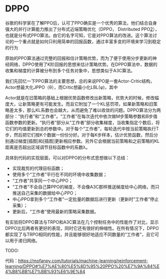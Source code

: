 

<!--
 * @version:
 * @Author:  StevenJokess（蔡舒起） https://github.com/StevenJokess
 * @Date: 2023-04-12 23:24:11
 * @LastEditors:  StevenJokess（蔡舒起） https://github.com/StevenJokess
 * @LastEditTime: 2023-05-27 20:33:48
 * @Description:
 * @Help me: make friends by a867907127@gmail.com and help me get some “foreign” things or service I need in life; 如有帮助，请赞助，失业3年了。![支付宝收款码](https://github.com/StevenJokess/d2rl/blob/master/img/%E6%94%B6.jpg)
 * @TODO::
 * @Reference:
-->
# DPPO

谷歌的科学家在了解PPO后，认可了PPO确实是一个优秀的算法，他们结合自身强大的并行计算能力推出了分布式近端策略优化（DPPO， Distributed PPO[2]），也就是分布式PPO算法。由它的名字可知，它是对PPO算法的改进。这个算法讨论的一个重点就是如何只利用简单的回报函数，通过丰富多变的环境来学习到稳定的行为

原始的PPO算法通过完整的回报和估计策略优势，而为了便于使用分步更新的神经网络，DPPO使用了K阶回报的思想来估计策略优势。在DPPO算法中，数据的收集和梯度的计算被分布到多个任务对象中，思想类似于A3C算法。

我们先回忆一下PPO算法的主要思想，总的来说PPO是一套Actor-Critic结构，Actor想最大化JPPO（θ），而Critic想最小化LBL(φ)，其中

Actor就是在旧策略的基础上根据优势函数修改出新策略，优势大的时候，修改幅度大，让新策略更有可能发生。而且它附加了一个KL惩罚项，如果新策略和旧策略差太多，那么KL系数也会越大，从而避免了难以收敛的问题。DPPO算法分为两部分：“执行者”和“工作者”。“工作者”在每次迭代中依次做M步策略参数和B步值函数参数的更新。“执行者”部分从“工作者”部分收集梯度，当收集指定个数后，将它们的均值更新到总的参数中。对于每个“工作者”，每轮迭代中按当前策略执行T步，然后把它们按K个数据一份份分好。对于每K步样本，估计优势函数，然后分别通过梯度[插图]和[插图]更新相应参数。另外它会根据当前策略和之前策略的KL距离是否超出区域调节目标函数中的系数λ。

具体到代码的实现层面，可以对DPPO的分布式思想做以下总结：

- 实现裁剪的代理目标函数；
- 使用多个“工作者”平行在不同的环境中收集数据；
- “工作者”共享同一个中心PPO；
- “工作者”不会自己算PPO的梯度，不会像A3C那样推送梯度给中心网络，而只推送自己采集的数据给中心PPO；
- 中心PPO拿到多个“工作者”一定批量的数据后进行更新（更新时“工作者”停止采集）；
- 更新后，“工作者”使用最新的策略采集数据。

有实验将DPPO算法与TRPO和A3C算法在几个控制任务中的性能作了对比，显示DPPO比后两者有更好的表现，同时它还有很好的伸缩性。在所有情况下，DPPO都实现了与TRPO相同的性能，并且能够很好地适应不同数量的“工作者”，且它可以用于递归网络。

TODO:

代码：https://mofanpy.com/tutorials/machine-learning/reinforcement-learning/DPPO#%E7%AE%80%E5%8D%95%20PPO%20%E7%9A%84%E4%B8%BB%E7%BB%93%E6%9E%84

[1]: https://weread.qq.com/web/reader/62332d007190b92f62371ae?
[2]: https://mofanpy.com/tutorials/machine-learning/reinforcement-learning/DPPO#%E7%AE%80%E5%8D%95%20PPO%20%E7%9A%84%E4%B8%BB%E7%BB%93%E6%9E%84
